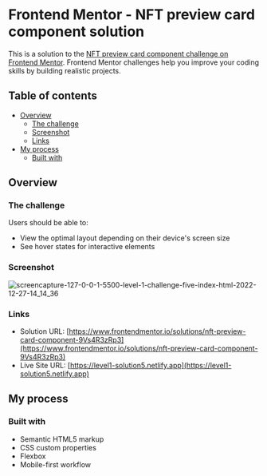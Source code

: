 # Frontend Mentor - NFT preview card component solution

This is a solution to the [NFT preview card component challenge on Frontend Mentor](https://www.frontendmentor.io/challenges/nft-preview-card-component-SbdUL_w0U). Frontend Mentor challenges help you improve your coding skills by building realistic projects.

## Table of contents

- [Overview](#overview)
  - [The challenge](#the-challenge)
  - [Screenshot](#screenshot)
  - [Links](#links)
- [My process](#my-process)
  - [Built with](#built-with)

## Overview

### The challenge

Users should be able to:

- View the optimal layout depending on their device's screen size
- See hover states for interactive elements

### Screenshot

![screencapture-127-0-0-1-5500-level-1-challenge-five-index-html-2022-12-27-14_14_36](https://user-images.githubusercontent.com/76922296/209665854-bc982d32-03f4-4937-ab0d-78f82ffb2c07.png)

### Links

- Solution URL: [https://www.frontendmentor.io/solutions/nft-preview-card-component-9Vs4R3zRp3](https://www.frontendmentor.io/solutions/nft-preview-card-component-9Vs4R3zRp3)
- Live Site URL: [https://level1-solution5.netlify.app](https://level1-solution5.netlify.app)

## My process

### Built with

- Semantic HTML5 markup
- CSS custom properties
- Flexbox
- Mobile-first workflow
